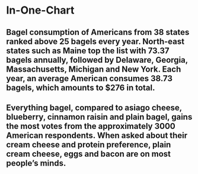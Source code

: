 # In-One-Chart
## Bagel consumption of Americans from 38 states ranked above 25 bagels every year. North-east states such as Maine top the list with 73.37 bagels annually, followed by Delaware, Georgia, Massachusetts, Michigan and New York. Each year, an average American consumes 38.73 bagels, which amounts to $276 in total. 

## Everything bagel, compared to asiago cheese, blueberry, cinnamon raisin and plain bagel, gains the most votes from the approximately 3000 American respondents. When asked about their cream cheese and protein preference, plain cream cheese, eggs and bacon are on most people’s minds. 

